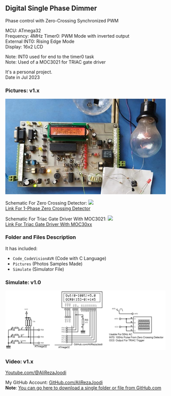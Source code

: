 ## Digital Single Phase Dimmer
Phase control with Zero-Crossing Synchronized PWM
 
MCU:        	ATmega32  
Frequency:  	4MHz 
Timer0:		PWM Mode with inverted output  
External INT0:	Rising Edge Mode  
Display: 	16x2 LCD  
	
Note: INT0 used for end to the timer0 task  
Note: Used of a MOC3021 for TRIAC gate driver  

It's a personal project.  
Date in Jul 2023 

### Pictures: v1.x
![](Pictures/v1.x.jpg)

Schematic For Zero Crossing Detector:
![](https://github.com/AliRezaJoodi/Electronics_Modules/raw/main/Detector_ZeroCrossing_1Phase/Hardware/v2.0.png)  
[Link For 1-Phase Zero Crossing Detector](https://github.com/AliRezaJoodi/Electronics_Modules/tree/main/Detector_ZeroCrossing_1Phase) 

Schematic For Triac Gate Driver With MOC3021:
![](https://github.com/AliRezaJoodi/Electronics_Modules/raw/main/Driver_TRIAC_MOC30xx/Hardware/v2.0.png)  
[Link For Triac Gate Driver With MOC30xx](https://github.com/AliRezaJoodi/Electronics_Modules/tree/main/Driver_TRIAC_MOC30xx) 

### Folder and Files Description
It has included:
- `Code_CodeVisionAVR` (Code with C Language)
- `Pictures` (Photos Samples Made)
- `Simulate` (Simulator File)

### Simulate: v1.0
![](Simulate/v1.0.png)

### Video: v1.x
[Youtube.com/@AliRezaJoodi](https://www.youtube.com/watch?v=y4R41ittZcE) 

My GitHub Account: [GitHub.com/AliRezaJoodi](https://github.com/AliRezaJoodi)  
**Note**: [You can go here to download a single folder or file from GitHub.com](https://minhaskamal.github.io/DownGit/#/home)
